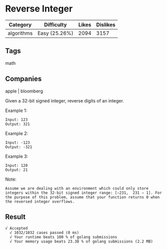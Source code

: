 # Reverse Integer
|Category|	Difficulty|	Likes|	Dislikes|
-|-|-|-
|algorithms|	Easy (25.26%)	|2094	|3157|

## Tags
math

## Companies
apple | bloomberg

Given a 32-bit signed integer, reverse digits of an integer.

Example 1:
```
Input: 123
Output: 321
```
Example 2:
```
Input: -123
Output: -321
```
Example 3:
```
Input: 120
Output: 21
```
Note:
```
Assume we are dealing with an environment which could only store integers within the 32-bit signed integer range: [−231,  231 − 1]. For the purpose of this problem, assume that your function returns 0 when the reversed integer overflows.
```

## Result
```
√ Accepted
  √ 1032/1032 cases passed (0 ms)
  √ Your runtime beats 100 % of golang submissions
  √ Your memory usage beats 23.38 % of golang submissions (2.2 MB)
```